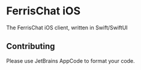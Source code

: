 # FerrisChat iOS
The FerrisChat iOS client, written in Swift/SwiftUI
## Contributing
Please use JetBrains AppCode to format your code.
